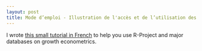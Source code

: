 ```yaml
---
layout: post
title: Mode d’emploi - Illustration de l'accès et de l’utilisation des principales bases de données sur la croissance économique avec R-Project
---
```

I wrote [this small tutorial in French](https://rpubs.com/myildi/1012230) to help you use R-Project and major databases on growth econometrics.


